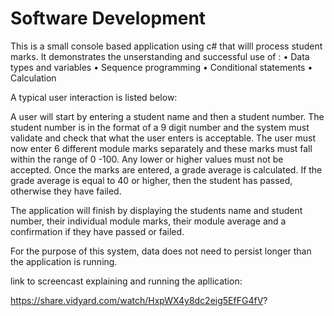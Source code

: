 # Software Development 

This is a small console based application using c# that willl process student marks. It demonstrates the unserstanding and successful use of :
• Data types and variables 
• Sequence programming
• Conditional statements 
• Calculation

A typical user interaction is listed below:

A user will start by entering a student name and then a student number. The student number is in the format of a 9 digit number and the system must validate and check that what the user enters is acceptable. The user must now enter 6 different module marks separately and these marks must fall within the range of 0 -100. Any lower or higher values must not be accepted. Once the marks are entered, a grade average is calculated. If the grade average is equal to 40 or higher, then the student has passed, otherwise they have failed. 

The application will finish by displaying the students name and student number, their individual module marks, their module average and a confirmation if they have passed or failed. 

For the purpose of this system, data does not need to persist longer than the application is running. 

link to screencast explaining and running the apllication:

https://share.vidyard.com/watch/HxpWX4y8dc2eig5EfFG4fV?
